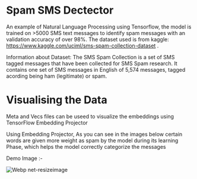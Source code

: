 # Spam SMS Dectector
An example of Natural Language Processing using Tensorflow, the model is trained on >5000 SMS text messages to identify spam messages with an validation accuracy of over 98%. The dataset used is from kaggle: https://www.kaggle.com/uciml/sms-spam-collection-dataset .

Information about Dataset:
The SMS Spam Collection is a set of SMS tagged messages that have been collected for SMS Spam research. It contains one set of SMS messages in English of 5,574 messages, tagged acording being ham (legitimate) or spam.

# Visualising the Data
Meta and Vecs files can be useed to  visualize the embeddings using TensorFlow Embedding Projector

Using Embedding Projector, As you can see in the images below certain words are given more weight as spam by the model during its learning Phase, which helps the model correctly categorize the messages 

Demo Image :-

![Webp net-resizeimage](https://user-images.githubusercontent.com/63470280/84602253-a0dd9580-aea3-11ea-9584-aad1d5159913.png)
